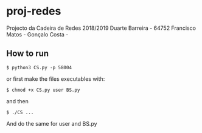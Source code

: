 # proj-redes
Projecto da Cadeira de Redes 2018/2019
Duarte Barreira - 64752
Francisco Matos - 
Gonçalo Costa -

## How to run
```
$ python3 CS.py -p 58004
```
or first make the files executables with:
```
$ chmod +x CS.py user BS.py
```
and then 
```
$ ./CS ...
```

And do the same for user and BS.py
